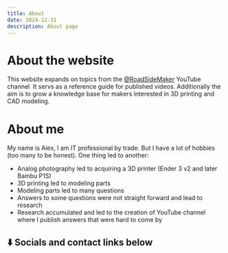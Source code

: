 ```yaml
---
title: About
date: 2024-12-31
description: About page
---
```

# About the website
This website expands on topics from the  [@RoadSideMaker](https://youtube.com/@roadsidemaker) YouTube channel
 It servs as a reference guide for published videos.
Additionally the aim is to grow a knowledge base for makers interested in 3D printing and CAD modeling.
# About me
My name is Alex, I am IT professional by trade. But I have a lot of hobbies (too many to be honest).
One thing led to another:
- Analog photography led to acquiring a 3D printer (Ender 3 v2 and later Bambu P1S)
- 3D printing led to modeling parts
- Modeling parts led to many questions
- Answers to some questions were not straight forward and lead to research
- Research accumulated and led to the creation of YouTube channel where I publish answers that were hard to come by

## ⬇️ Socials and contact links below 